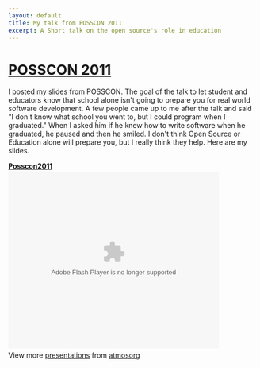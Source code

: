 ```yaml
---
layout: default
title: My talk from POSSCON 2011
excerpt: A Short talk on the open source's role in education
---
```


<div>
  <h1><a href="http://posscon.org">POSSCON 2011</a></h1>
  <p>
    I posted my slides from POSSCON.  The goal of the talk to let
    student and educators know that school alone isn't going to prepare you
    for real world software development.  A few people came up to me
    after the talk and said "I don't know what school you went to, but I
    could program when I graduated."  When I asked him if he knew how to
    write software when he graduated, he paused and then he smiled.  I
    don't think Open Source or Education alone will prepare you, but I
    really think they help.  Here are my slides.
  </p>

  <div class="slideshare" style="width:425px" id="__ss_7436750">
    <strong style="display:block;margin:12px 0 4px">
      <a href="http://www.slideshare.net/atmosorg/posscon2011" title="Posscon2011">Posscon2011</a>
    </strong>
    <object id="__sse7436750" width="425" height="355">
      <param name="movie" value="http://static.slidesharecdn.com/swf/ssplayer2.swf?doc=posscon2011-110329155923-phpapp02&stripped_title=posscon2011&userName=atmosorg" />
      <param name="allowFullScreen" value="true"/>
      <param name="allowScriptAccess" value="always"/>
      <embed name="__sse7436750" src="http://static.slidesharecdn.com/swf/ssplayer2.swf?doc=posscon2011-110329155923-phpapp02&stripped_title=posscon2011&userName=atmosorg" type="application/x-shockwave-flash" allowscriptaccess="always" allowfullscreen="true" width="425" height="355">
     </embed>
    </object>
    <div style="padding:5px 0 12px">
      View more <a href="http://www.slideshare.net/">presentations</a> from <a href="http://www.slideshare.net/atmosorg">atmosorg</a>
    </div>
  </div>
</div>
